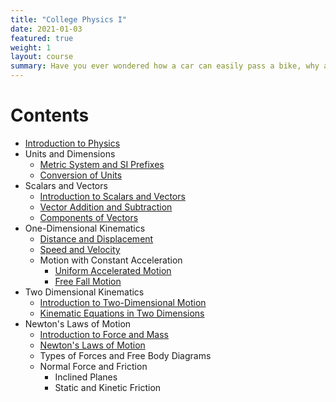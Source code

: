 ```yaml
---
title: "College Physics I"
date: 2021-01-03
featured: true
weight: 1
layout: course
summary: Have you ever wondered how a car can easily pass a bike, why a rainbow appears after a rainstorm, how electricity is made, or why oil floats when mixed with water? Humans, by nature, are inquisitive creatures. 
---
```



# Contents
- [Introduction to Physics](1.1-introduction-to-physics)
- Units and Dimensions
	- [Metric System and SI Prefixes](1.2-metric-system-and-SI-prefixes)
	- [Conversion of Units](1.3-conversion-of-units)
- Scalars and Vectors
    - [Introduction to Scalars and Vectors](2.1-introduction-to-scalars-and-vectors)
	- [Vector Addition and Subtraction](2.2-vector-addition-and-subtraction)
	- [Components of Vectors](2.3-components-of-vectors)
- One-Dimensional Kinematics
	- [Distance and Displacement](3.1-distance-and-displacement)
	- [Speed and Velocity](3.2-speed-and-velocity)
	- Motion with Constant Acceleration
		- [Uniform Accelerated Motion](3.3-uniform-accelerated-motion)
		- [Free Fall Motion](3.4-free-fall-motion)
- Two Dimensional Kinematics
	- [Introduction to Two-Dimensional Motion](4.1-introduction-of-two-dimensional-motion)
	- [Kinematic Equations in Two Dimensions](4.2-kinematic-equations-in-two-dimensions)
	<!-- - Projectile Motion -->
- Newton's Laws of Motion
	- [Introduction to Force and Mass](5.1-introduction-to-force-and-mass)
	- [Newton's Laws of Motion](5.2-newtons-laws-of-motion)
	- Types of Forces and Free Body Diagrams
	- Normal Force and Friction
		- Inclined Planes
		- Static and Kinetic Friction

